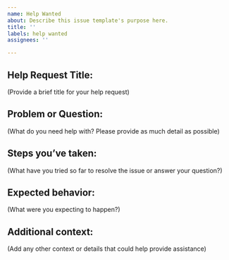 ```yaml
---
name: Help Wanted
about: Describe this issue template's purpose here.
title: ''
labels: help wanted
assignees: ''

---
```


## Help Request Title:
(Provide a brief title for your help request)

## Problem or Question:
(What do you need help with? Please provide as much detail as possible)

## Steps you’ve taken:
(What have you tried so far to resolve the issue or answer your question?)

## Expected behavior:
(What were you expecting to happen?)

## Additional context:
(Add any other context or details that could help provide assistance)

